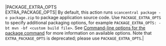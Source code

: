|PACKAGE_EXTRA_OPTS<br/>EXTRA_PACKAGE_OPTS| By default, this action runs `scancentral package -o package.zip` to package application source code. Use `PACKAGE_EXTRA_OPTS` to specify additional packaging options, for example `PACKAGE_EXTRA_OPTS: -bt mvn -bf <custom build file>`. See [Command-line options for the package command]({{var:sc-client-doc-base-url}}#cli/package-cmd.htm) for more information on available options. Note that `EXTRA_PACKAGE_OPTS` is deprecated; please use `PACKAGE_EXTRA_OPTS`.|